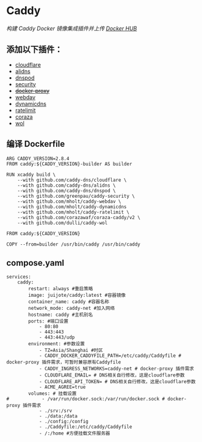 # Caddy

*构建 Caddy Docker 镜像集成插件并上传 [Docker HUB](https://hub.docker.com/repository/docker/juijote/caddy)*

## 添加以下插件：
- [cloudflare](https://github.com/caddy-dns/cloudflare)
- [alidns](https://github.com/caddy-dns/alidns) 
- [dnspod](https://github.com/caddy-dns/dnspod  ) 
- [security]( https://github.com/greenpau/caddy-security  ) 
- ~~[docker-proxy](https://github.com/lucaslorentz/caddy-docker-proxy)~~
- [webdav]( https://github.com/mholt/caddy-webdav ) 
- [dynamicdns](https://github.com/mholt/caddy-dynamicdns)
- [ratelimit](https://github.com/mholt/caddy-ratelimit)
- [coraza](https://github.com/corazawaf/coraza-caddy/v2)
- [wol](https://github.com/dulli/caddy-wol)

## 编译 Dockerfile
```
ARG CADDY_VERSION=2.8.4
FROM caddy:${CADDY_VERSION}-builder AS builder

RUN xcaddy build \
    --with github.com/caddy-dns/cloudflare \
    --with github.com/caddy-dns/alidns \
    --with github.com/caddy-dns/dnspod \
    --with github.com/greenpau/caddy-security \
    --with github.com/mholt/caddy-webdav \
    --with github.com/mholt/caddy-dynamicdns
    --with github.com/mholt/caddy-ratelimit \
    --with github.com/corazawaf/coraza-caddy/v2 \
    --with github.com/dulli/caddy-wol

FROM caddy:${CADDY_VERSION}

COPY --from=builder /usr/bin/caddy /usr/bin/caddy
```

## compose.yaml
```
services:
    caddy:
        restart: always #重启策略
        image: juijote/caddy:latest #容器镜像
        container_name: caddy #容器名称
        network_mode: caddy-net #加入网络
        hostname: caddy #主机别名
        ports: #端口设置
            - 80:80
            - 443:443
            - 443:443/udp
        environment: #参数设置
            - TZ=Asia/Shanghai #时区
            - CADDY_DOCKER_CADDYFILE_PATH=/etc/caddy/Caddyfile # docker-proxy 插件需求，可暂时兼容原有Caddyfile
            - CADDY_INGRESS_NETWORKS=caddy-net # docker-proxy 插件需求
            - CLOUDFLARE_EMAIL= # DNS相关自行修改，这是cloudflare参数
            - CLOUDFLARE_API_TOKEN= # DNS相关自行修改，这是cloudflare参数
            - ACME_AGREE=true
        volumes: # 挂载设置
#            - /var/run/docker.sock:/var/run/docker.sock # docker-proxy 插件需求
            - ./srv:/srv
            - ./data:/data
            - ./config:/config
            - ./Caddyfile:/etc/caddy/Caddyfile
            - /:/home #方便挂载文件服务器
```
